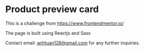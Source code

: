 # Product preview card

This is a challenge from https://www.frontendmentor.io/  

The page is built using Reactjs and Sass

Contact email: anhtuan128@gmail.com for any further inquiries.

